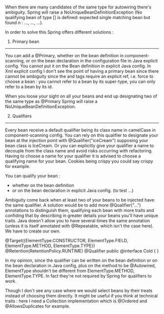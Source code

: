 When there are many candidates of the same type for autowiring there's ambiguity.
Spring will raise a NoUniqueBeanDefinitionException (No qualifying bean of type [] is defined: expected single matching bean but found n : ..., ..., ...).

In order to solve this Spring offers different solutions :

1. Primary bean
---------------
You can add a @Primary, whether on the bean definition in component-scanning, or on the bean declaration in the configuration file in Java explicit config.
You cannot put it on the Bean definition in explicit Java config.
In Xml explicit config I don't see the point of having a primary bean since there cannot be ambiguity since the <constructor-arg> and <property> tags require an explicit ref,
i.e. force to choose a bean : you cannot refer to a bean by its super-type, you can only refer to a bean by its id.

When you loose your sight on all your beans and end up designating two of the same type as @Primary Spring will raise a NoUniqueBeanDefinitionException.  

2. Qualifiers
-------------
Every bean receive a default qualifier being its class name in camelCase in component-scanning config.
You can rely on this qualifier to designate your bean at the injection point with @Qualifier("iceCream") supposing your bean class is IceCream.
Or you can explicitly give your qualifier a name to decouple from the class name and avoid risks occurring with refactoring.
Having to choose a name for your qualifier it is advised to choose a qualifying name for your bean. Cookies being crispy you could say crispy for example.

You can qualify your bean :
 - whether on the bean definition
 - or on the bean declaration in explicit Java config.
 (to test ...)

Ambiguity come back when at least two of your beans to be injected have the same qualifier.
A solution would be to add more @Qualifier("...") annotations to distinguish them, 
qualifying each bean with more traits and confiding that by describing in greater details your beans you'll have unique traits.
Java doesn't allow you to have several times the same annotation (unless it is itself annotated with @Repeatable, which isn't the case here). We have to create our own.
 
@Target({ElementType.CONSTRUCTOR, ElementType.FIELD, ElementType.METHOD, ElementType.TYPE})
@Retention(RetentionPolicy.RUNTIME)
@Qualifier
public @interface Cold { }

In my opinion, since the qualifier can be written on the bean definition or on the bean declaration in Java config,
plus on the method to be @Autowired, ElementType shouldn't be different from ElementType.METHOD, ElementType.TYPE. 
In fact they're not required by Spring for qualifiers to work.

Though I don't see any case where we would select beans by their treats instead of choosing them directly. 
It might be useful if you think at technical traits : here I need a Collection implementation which is @Ordered and @AllowsDuplicates for example. 
